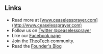 ## Links
* Read more at [www.ceaselessprayer.com](http://www.ceaselessprayer.com)
* Follow us on [Twitter @ceaselessprayer](http://twitter.com/ceaselessprayer)
* Like our [Facebook page](https://www.facebook.com/ceaselesspraying)
* Join the [TheoTech](http://www.theotech.org) community.
* Read the [Founder's Blog](http://www.meritandgrace.com)
